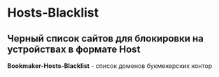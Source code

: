 # Hosts-Blacklist
Черный список сайтов для блокировки на устройствах в формате Host
---
**Bookmaker-Hosts-Blacklist** - список доменов букмекерских контор
